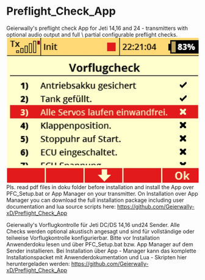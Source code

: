 # Preflight_Check_App
Geierwally's preflight check App for Jeti 14,16 and 24 - transmitters with optional audio output and full \ partial configurable preflight checks.
![Display-picture](https://raw.githubusercontent.com/Geierwally-xD/Preflight_Check_App/master/img/PFC.jpg)
Pls. read pdf files in doku folder before installation and install the App over PFC_Setup.bat or App Manager on your transmitter.
On Installation over App Manager you can download the full installation package including user documentation and lua source scripts here:
https://github.com/Geierwally-xD/Preflight_Check_App

Geierwally's Vorflugkontrolle für Jeti DC/DS 14,16 und24 Sender.
Alle Checks werden optional akustisch angesagt und sind für vollständige oder teilweise Vorflugkontrolle konfigurierbar.
Bitte vor Installation Anwenderdoku lesen und über PFC_Setup.bat bzw. App Manager auf dem Sender installieren.
Bei Installation über App - Manager kann das komplette Installationspacket mit Anwenderdokumentation und Lua - Skripten hier heruntergeladen werden: 
https://github.com/Geierwally-xD/Preflight_Check_App